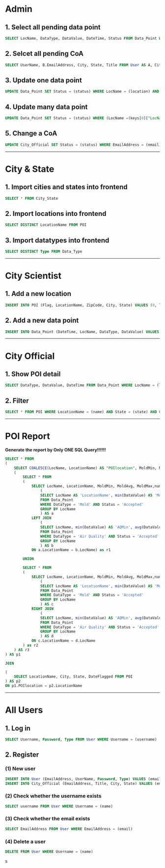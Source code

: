 # Admin
## 1. Select all pending data point
```sql
SELECT LocName, DataType, DataValue, DateTime, Status FROM Data_Point WHERE Status = 'Pending'
```
## 2. Selcet all pending CoA
```sql
SELECT UserName, B.EmailAddress, City, State, Title FROM User AS A, City_Official AS B WHERE Status = 'Pending' AND A.EmailAddress = B.EmailAddress
```
## 3. Update one data point
```sql
UPDATE Data_Point SET Status = (status) WHERE LocName = (location) AND DateTime = (date_time)
```
## 4. Update many data point
```sql
UPDATE Data_Point SET Status = (status) WHERE (LocName =(keys[0]["LocName"]) AND DateTime = (keys[0]["DateTime"])) OR (LocName = (keys[i]["LocName"]) AND DateTime = (keys[i]["DateTime"]))
```


## 5. Change a CoA
```sql
UPDATE City_Official SET Status = (status) WHERE EmailAddress = (email)
```


***
# City & State
## 1. Import cities and states into frontend
```sql
SELECT * FROM City_State
```
## 2. Import locations into frontend
```sql
SELECT DISTINCT LocationName FROM POI
```
## 3. Import datatypes into frontend
```sql
SELECT DISTINCT Type FROM Data_Type
```
***
# City Scientist
## 1. Add a new location
```sql
INSERT INTO POI (Flag, LocationName, ZipCode, City, State) VALUES (0, locationname, zipcode, city, state)
```
## 2. Add a new data point
```sql
INSERT INTO Data_Point (DateTime, LocName, DataType, DataValue) VALUES (Formalized_DateTime, locationname, datatype, value)
```
***
# City Official
## 1. Show POI detail
```sql
SELECT DataType, DataValue, DateTime FROM Data_Point WHERE LocName = (locname) AND DataType = (dataType) AND DataValue BETWEEN (dataValue[0]) AND (dataValue[1]) AND DateTime BETWEEN (Formalized_DateTime[0]) AND (Formalized_DateTime[1]) AND Status = 'Accepted' ORDER BY DateTime
```
## 2. Filter
```sql
SELECT * FROM POI WHERE LocationName = (name) AND State = (state) AND City = (city) AND ZipCode = (zipCode) AND Flag = (flag) AND DateFlagged BETWEEN (Formalized_Date[0]) AND (Formalized_Date[1]) AND Status = 'Accepted' ORDER BY DateTime
```
***
# POI Report

**Generate the report by Only ONE SQL Query!!!!!!**

```sql
SELECT * FROM
(
	SELECT COALESCE(LocName, LocationName) AS "POIlocation", MoldMin, MoldAvg, MoldMax, AQMin, AQAvg, AQMax, (COALESCE(numofMold,0) + COALESCE(numofAQ,0)) AS "numOfDataPoint" FROM
	(
		SELECT * FROM
		(
			SELECT LocName, LocationName, MoldMin, MoldAvg, MoldMax,numofMold, AQMin, AQAvg, AQMax, numofAQ FROM
				(
				SELECT LocName AS 'LocationName', min(DataValue) AS 'MoldMin', avg(DataValue) AS 'MoldAvg', max(DataValue) AS 'MoldMax', count(*) AS 'numofMold'
				FROM Data_Point
				WHERE DataType = 'Mold' AND Status = 'Accepted'
				GROUP BY LocName
				) AS a
			LEFT JOIN
				(
				SELECT LocName, min(DataValue) AS 'AQMin', avg(DataValue) AS 'AQAvg', max(DataValue) AS 'AQMax', count(*) AS 'numofAQ'
				FROM Data_Point
				WHERE DataType = 'Air Quality' AND Status = 'Accepted'
				GROUP BY LocName
				) AS b
			ON a.LocationName = b.LocName) as r1

		UNION

		SELECT * FROM
		(
			SELECT LocName, LocationName, MoldMin, MoldAvg, MoldMax,numofMold, AQMin, AQAvg, AQMax, numofAQ FROM
				(
				SELECT LocName AS 'LocationName', min(DataValue) AS 'MoldMin', avg(DataValue) AS 'MoldAvg', max(DataValue) AS 'MoldMax', count(*) AS 'numofMold'
				FROM Data_Point
				WHERE DataType = 'Mold' AND Status = 'Accepted'
				GROUP BY LocName
				) AS c
			RIGHT JOIN
				(
				SELECT LocName, min(DataValue) AS 'AQMin', avg(DataValue) AS 'AQAvg', max(DataValue) AS 'AQMax', count(*) AS 'numofAQ'
				FROM Data_Point
				WHERE DataType = 'Air Quality' AND Status = 'Accepted'
				GROUP BY LocName
				) AS d
			ON c.LocationName = d.LocName
		) as r2
	) AS r3
) AS p1

JOIN

(
	SELECT LocationName, City, State, DateFlagged FROM POI
) AS p2
ON p1.POIlocation = p2.LocationName
```





***
# All Users
## 1. Log in
```sql
SELECT Username, Password, Type FROM User WHERE Username = (username)
```
## 2. Register
### (1) New user
```sql
INSERT INTO User (EmailAddress, UserName, Password, Type) VALUES (email, name, pwd, utype)
INSERT INTO City_Official (EmailAddress, Title, City, State) VALUES (email, title, city, state)
```
### (2) Check whether the username exists
```sql
SELECT username FROM User WHERE Username = (name)
```
### (3) Check whether the email exists
```sql
SELECT EmailAddress FROM User WHERE EmailAddress = (email)
```
### (4) Delete a user
```sql
DELETE FROM User WHERE Username = (name)
```
s
